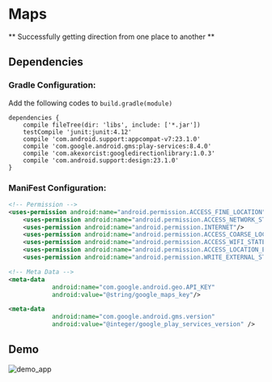 # Maps

** Successfully getting direction from one place to another **

## Dependencies

### Gradle Configuration: 

Add the following codes to `build.gradle(module)`

```
dependencies {
    compile fileTree(dir: 'libs', include: ['*.jar'])
    testCompile 'junit:junit:4.12'
    compile 'com.android.support:appcompat-v7:23.1.0'
    compile 'com.google.android.gms:play-services:8.4.0'
    compile 'com.akexorcist:googledirectionlibrary:1.0.3'
    compile 'com.android.support:design:23.1.0'
}
```

### ManiFest Configuration:

```xml
<!-- Permission -->
<uses-permission android:name="android.permission.ACCESS_FINE_LOCATION"/>
    <uses-permission android:name="android.permission.ACCESS_NETWORK_STATE" />
    <uses-permission android:name="android.permission.INTERNET"/>
    <uses-permission android:name="android.permission.ACCESS_COARSE_LOCATION" />
    <uses-permission android:name="android.permission.ACCESS_WIFI_STATE"/>
    <uses-permission android:name="android.permission.ACCESS_LOCATION_EXTRA_COMMANDS" />
    <uses-permission android:name="android.permission.WRITE_EXTERNAL_STORAGE"/>

<!-- Meta Data -->
<meta-data
            android:name="com.google.android.geo.API_KEY"
            android:value="@string/google_maps_key"/>

<meta-data
            android:name="com.google.android.gms.version"
            android:value="@integer/google_play_services_version" />
```

## Demo

![demo_app](http://i.imgur.com/TeF1xKt.png)
